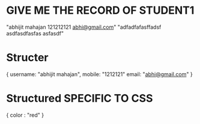 # GIVE ME THE RECORD OF STUDENT1

"abhijit mahajan 121212121 abhi@gmail.com"
"adfadfafasffadsf asdfasdfasfas asfasdf"

# Structer

{
username: "abhijit mahajan",
mobile: "1212121"
email: "abhi@gmail.com"
}

# Structured SPECIFIC TO CSS

{
color : "red"
}
